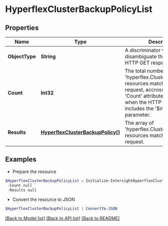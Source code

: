 # HyperflexClusterBackupPolicyList
## Properties

Name | Type | Description | Notes
------------ | ------------- | ------------- | -------------
**ObjectType** | **String** | A discriminator value to disambiguate the schema of a HTTP GET response body. | 
**Count** | **Int32** | The total number of &#39;hyperflex.ClusterBackupPolicy&#39; resources matching the request, accross all pages. The &#39;Count&#39; attribute is included when the HTTP GET request includes the &#39;$inlinecount&#39; parameter. | [optional] 
**Results** | [**HyperflexClusterBackupPolicy[]**](HyperflexClusterBackupPolicy.md) | The array of &#39;hyperflex.ClusterBackupPolicy&#39; resources matching the request. | [optional] 

## Examples

- Prepare the resource
```powershell
$HyperflexClusterBackupPolicyList = Initialize-IntersightHyperflexClusterBackupPolicyList  -ObjectType null `
 -Count null `
 -Results null
```

- Convert the resource to JSON
```powershell
$HyperflexClusterBackupPolicyList | ConvertTo-JSON
```

[[Back to Model list]](../README.md#documentation-for-models) [[Back to API list]](../README.md#documentation-for-api-endpoints) [[Back to README]](../README.md)

